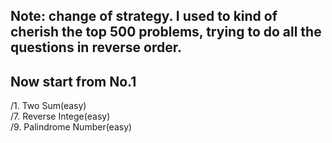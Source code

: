 ## Note: change of strategy. I used to kind of cherish the top 500 problems, trying to do all the questions in reverse order.    
## Now start from No.1
/1. Two Sum(easy)     
/7. Reverse Intege(easy)      
/9. Palindrome Number(easy)      
